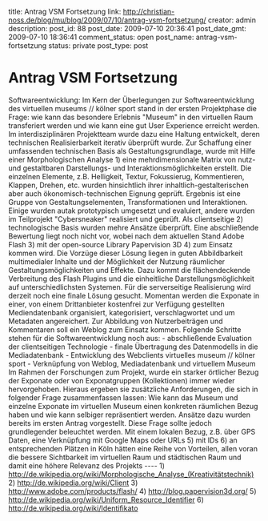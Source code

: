 title: Antrag VSM Fortsetzung
link: http://christian-noss.de/blog/mu/blog/2009/07/10/antrag-vsm-fortsetzung/
creator: admin
description: 
post_id: 88
post_date: 2009-07-10 20:36:41
post_date_gmt: 2009-07-10 18:36:41
comment_status: open
post_name: antrag-vsm-fortsetzung
status: private
post_type: post

# Antrag VSM Fortsetzung

Softwareentwicklung: Im Kern der Überlegungen zur Softwareentwicklung des virtuellen museums // kölner sport stand in der ersten Projektphase die Frage: wie kann das besondere Erlebnis "Museum" in den virtuellen Raum transferiert werden und wie kann eine gut User Experience erreicht werden. Im interdisziplinären Projektteam wurde dazu eine Haltung entwickelt, deren technischen Realisierbarkeit iterativ überprüft wurde. Zur Schaffung einer umfassenden technischen Basis als Gestaltungsgrundlage, wurde mit Hilfe einer Morphologischen Analyse 1) eine mehrdimensionale Matrix von nutz- und gestaltbaren Darstellungs- und Interaktionsmöglichkeiten erstellt. Die einzelnen Elemente, z.B. Helligkeit, Textur, Fokussierug, Kommentieren, Klappen, Drehen, etc. wurden hinsichtlich ihrer inhaltlich-gestalterischen aber auch ökonomisch-technischen Eignung geprüft. Ergebnis ist eine Gruppe von Gestaltungselementen, Transformationen und Interaktionen. Einige wurden autak prototypisch umgesetzt und evaluiert, andere wurden im Teilprojekt "Cybersneaker" realisiert und geprüft. Als clientseitige 2) technologische Basis wurden mehre Ansätze überprüft. Eine abschließende Bewertung liegt noch nicht vor, wobei nach dem aktuellen Stand Adobe Flash 3) mit der open-source Library Papervision 3D 4) zum Einsatz kommen wird. Die Vorzüge dieser Lösung liegen in guten Abbildbarkeit multimedialer Inhalte und der Möglichkeit der Nutzung räumlicher Gestaltungsmöglichkeiten und Effekte. Dazu kommt die flächendeckende Verbreitung des Flash Plugins und die einheitliche Darstellungsmöglichkeit auf unterschiedlichsten Systemen. Für die serverseitige Realisierung wird derzeit noch eine finale Lösung gesucht. Momentan werden die Exponate in einer, von einem Drittanbieter kostenfrei zur Verfügung gestellten Mediendatenbank organisiert, kategorisiert, verschlagwortet und um Metadaten angereichert. Zur Abbildung von Nutzerbeiträgen und Kommentaren soll ein Weblog zum Einsatz kommen. Folgende Schritte stehen für die Softwareentwicklung noch aus: - abschließende Evaluation der clientseitigen Technologie - finale Übertragung des Datenmodells in die Mediadatenbank - Entwicklung des Webclients virtuelles museum // kölner sport - Verknüpfung von Weblog, Mediadatenbank und virtuellem Museum Im Rahmen der Forschungen zum Projekt, wurde ein starker örtlicher Bezug der Exponate oder von Exponatgruppen (Kollektionen) immer wieder hervorgehoben. Hieraus ergeben sie zusätzliche Anforderungen, die sich in folgender Frage zusammenfassen lassen: Wie kann das Museum und einzelne Exponate im virtuellen Museum einen konkreten räumlichen Bezug haben und wie kann selbiger repräsentiert werden. Ansätze dazu wurden bereits im ersten Antrag vorgestellt. Diese Frage sollte jedoch grundlegender beleuchtet werden. Mit einem lokalen Bezug, z.B. über GPS Daten, eine Verknüpfung mit Google Maps oder URLs 5) mit IDs 6) an entsprechenden Plätzen in Köln hätten eine Reihe von Vorteilen, allen voran die bessere Sichtbarkeit im virtuellen Raum und städtischen Raum und damit eine höhere Relevanz des Projekts ---- 1) http://de.wikipedia.org/wiki/Morphologische_Analyse_(Kreativitätstechnik) 2) http://de.wikipedia.org/wiki/Client 3) http://www.adobe.com/products/flash/ 4) http://blog.papervision3d.org/ 5) http://de.wikipedia.org/wiki/Uniform_Resource_Identifier 6) http://de.wikipedia.org/wiki/Identifikato